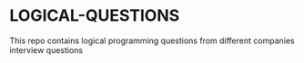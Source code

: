 # LOGICAL-QUESTIONS
This repo contains logical programming questions from different companies interview questions
